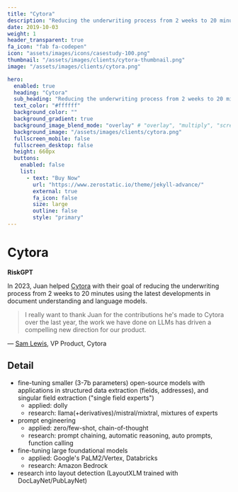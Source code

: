 ```yaml
---
title: "Cytora"
description: "Reducing the underwriting process from 2 weeks to 20 minutes with RiskGPT"
date: 2019-10-03
weight: 1
header_transparent: true
fa_icon: "fab fa-codepen"
icon: "assets/images/icons/casestudy-100.png"
thumbnail: "/assets/images/clients/cytora-thumbnail.png"
image: "/assets/images/clients/cytora.png"

hero:
  enabled: true
  heading: "Cytora"
  sub_heading: "Reducing the underwriting process from 2 weeks to 20 minutes with RiskGPT"
  text_color: "#ffffff"
  background_color: ""
  background_gradient: true
  background_image_blend_mode: "overlay" # "overlay", "multiply", "screen"
  background_image: "/assets/images/clients/cytora.png"
  fullscreen_mobile: false
  fullscreen_desktop: false
  height: 660px
  buttons:
    enabled: false
    list:
      - text: "Buy Now"
        url: "https://www.zerostatic.io/theme/jekyll-advance/"
        external: true
        fa_icon: false
        size: large
        outline: false
        style: "primary"
---
```


# Cytora

**RiskGPT**

In 2023, Juan helped [Cytora](https://www.cytora.com/) with their goal of reducing the underwriting process from 2 weeks to 20 minutes using the latest developments in document understanding and language models.

> I really want to thank Juan for the contributions he's made to Cytora over the last year, the work we have done on LLMs has driven a compelling new direction for our product.

&mdash; [Sam Lewis](https://www.linkedin.com/in/sam-lewis-93b84bb/), VP Product, Cytora

## Detail

- fine-tuning smaller (3-7b parameters) open-source models with applications in structured data extraction (fields, addresses), and singular field extraction ("single field experts")
  - applied: dolly
  - research: llama(+derivatives)/mistral/mixtral, mixtures of experts
- prompt engineering
  - applied: zero/few-shot, chain-of-thought
  - research: prompt chaining, automatic reasoning, auto prompts, function calling
- fine-tuning large foundational models
  - applied: Google's PaLM2/Vertex, Databricks
  - research: Amazon Bedrock
- research into layout detection (LayoutXLM trained with DocLayNet/PubLayNet)